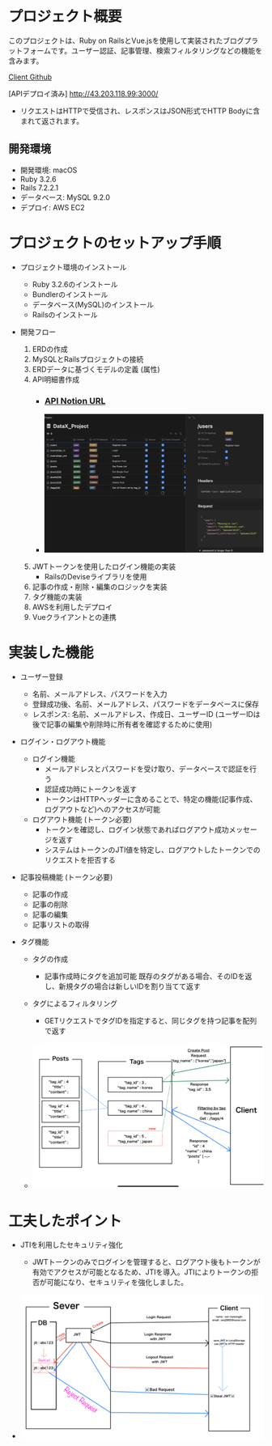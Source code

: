 # プロジェクト概要
このプロジェクトは、Ruby on RailsとVue.jsを使用して実装されたブログプラットフォームです。ユーザー認証、記事管理、検索フィルタリングなどの機能を含みます。

[Client Github](https://github.com/SonMyeongJin/DataX_Project_Client)


[APIデプロイ済み]
http://43.203.118.99:3000/
- リクエストはHTTPで受信され、レスポンスはJSON形式でHTTP Bodyに含まれて返されます。

## 開発環境
- 開発環境: macOS
- Ruby 3.2.6
- Rails 7.2.2.1
- データベース: MySQL 9.2.0
- デプロイ: AWS EC2

# プロジェクトのセットアップ手順

- プロジェクト環境のインストール
    - Ruby 3.2.6のインストール
    - Bundlerのインストール
    - データベース(MySQL)のインストール
    - Railsのインストール

- 開発フロー
    1. ERDの作成
    2. MySQLとRailsプロジェクトの接続
    3. ERDデータに基づくモデルの定義 (属性)
    4. API明細書作成
        - ### [API Notion URL](https://son-myeongjin.notion.site/datax-project-api?v=1aa07b1a3de181e38b81000cf2237f46)

        - ![](/assets/img/posts/post/datax_notion.png)
    5. JWTトークンを使用したログイン機能の実装
        - RailsのDeviseライブラリを使用
    6. 記事の作成・削除・編集のロジックを実装
    7. タグ機能の実装
    8. AWSを利用したデプロイ
    9. Vueクライアントとの連携

# 実装した機能

- ユーザー登録
    - 名前、メールアドレス、パスワードを入力
    - 登録成功後、名前、メールアドレス、パスワードをデータベースに保存
    - レスポンス: 名前、メールアドレス、作成日、ユーザーID
    (ユーザーIDは後で記事の編集や削除時に所有者を確認するために使用)

- ログイン・ログアウト機能
    - ログイン機能
        - メールアドレスとパスワードを受け取り、データベースで認証を行う
        - 認証成功時にトークンを返す
        - トークンはHTTPヘッダーに含めることで、特定の機能(記事作成、ログアウトなど)へのアクセスが可能
    - ログアウト機能 (トークン必要)
        - トークンを確認し、ログイン状態であればログアウト成功メッセージを返す
        - システムはトークンのJTI値を特定し、ログアウトしたトークンでのリクエストを拒否する

- 記事投稿機能 (トークン必要)
    - 記事の作成
    - 記事の削除
    - 記事の編集
    - 記事リストの取得

- タグ機能
    - タグの作成
        - 記事作成時にタグを追加可能
        既存のタグがある場合、そのIDを返し、新規タグの場合は新しいIDを割り当てて返す

    - タグによるフィルタリング
        - GETリクエストでタグIDを指定すると、同じタグを持つ記事を配列で返す

    - ![](/assets/img/posts/post/datax_tag.jpeg)

# 工夫したポイント
- JTIを利用したセキュリティ強化
   - JWTトークンのみでログインを管理すると、ログアウト後もトークンが有効でアクセスが可能となるため、JTIを導入。JTIによりトークンの拒否が可能になり、セキュリティを強化しました。

- ![](/assets/img/posts/post/datax_login.jpeg)